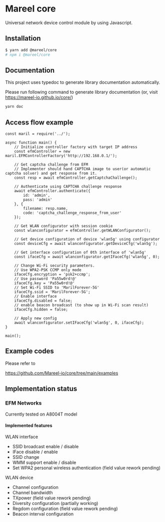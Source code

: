 # Mareel core

Universal network device control module by using Javascript.

## Installation

```bash
$ yarn add @mareel/core
# npm i @mareel/core
```

## Documentation
This project uses typedoc to generate library documentation automatically.

Please run following command to generate library documentation (or, visit https://mareel-io.github.io/core/)

```bash
yarn doc
```

## Access flow example
```
const maril = require('../');

async function main() {
    // Initialize controller factory with target IP address
    const efmController = new maril.EFMControllerFactory('http://192.168.0.1/');

    // Get captcha challenge from EFM
    // Implementer should hand CAPTCHA image to user(or automatic captcha solver) and get response from it.
    const resp = await efmController.getCaptchaChallenge();

    // Authenticate using CAPTCHA challenge response
    await efmController.authenticate({
        id: 'admin',
        pass: 'admin'
    }, {
        filename: resp.name,
        code: 'captcha_challenge_response_from_user'
    });

    // Get WLAN configurator with session cookie
    const wlanconfigurator = efmController.getWLANConfigurator();

    // Get device configuration of device 'wlan5g' using configurator
    const deviceCfg = await wlanconfigurator.getDeviceCfg('wlan5g');

    // Get interface configuration of 0th interface of 'wlan5g'
    const ifaceCfg = await wlanconfigurator.getIFaceCfg('wlan5g', 0);

    // Change Wi-Fi security parameters.
    // Use WPA2-PSK CCMP only mode
    ifaceCfg.encryption = 'psk2+ccmp';
    // Use password 'Pa55w0rd!@'
    ifaceCfg.key = 'Pa55w0rd!@'
    // Set Wi-Fi SSID to 'MarilForever-5G'
    ifaceCfg.ssid = 'MarilForever-5G';
    // Enable interface
    ifaceCfg.disabled = false;
    // enable beacon broadcast (to show up in Wi-Fi scan result)
    ifaceCfg.hidden = false;

    // Apply new config
    await wlanconfigurator.setIFaceCfg('wlan5g', 0, ifaceCfg);
}

main();
```

## Example codes
Please refer to

https://github.com/Mareel-io/core/tree/main/examples

## Implementation status
### EFM Networks
Currently tested on A8004T model

#### Implemented features
WLAN interface
* SSID broadcast enable / disable
* IFace disable / enable
* SSID change
* WMM support enable / disable
* Set WPA2 personal wireless authentication (field value rework pending)

WLAN device
* Channel configuration
* Channel bandwidth 
* TXpower (field value rework pending)
* Diversity configuration (partially working)
* Regdom configuration (field value rework pending)
* Beacon interval configuration
